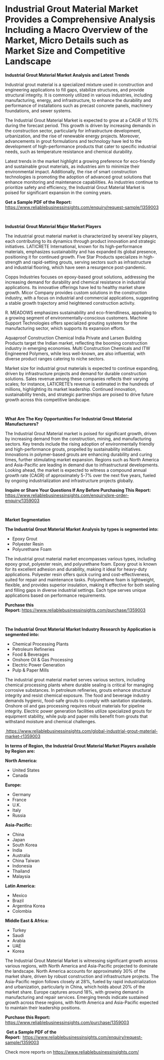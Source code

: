 <p><h1>Industrial Grout Material Market Provides a Comprehensive Analysis Including a Macro Overview of the Market, Micro Details such as Market Size and Competitive Landscape</h1></p><p><strong>Industrial Grout Material Market Analysis and Latest Trends</strong></p>
<p><p>Industrial grout material is a specialized mixture used in construction and engineering applications to fill gaps, stabilize structures, and provide structural integrity. It is commonly utilized in various industries, including manufacturing, energy, and infrastructure, to enhance the durability and performance of installations such as precast concrete panels, machinery foundations, and sewer systems.</p><p>The Industrial Grout Material Market is expected to grow at a CAGR of 10.1% during the forecast period. This growth is driven by increasing demands in the construction sector, particularly for infrastructure development, urbanization, and the rise of renewable energy projects. Moreover, advancements in grout formulations and technology have led to the development of high-performance products that cater to specific industrial needs, such as temperature resistance and chemical durability.</p><p>Latest trends in the market highlight a growing preference for eco-friendly and sustainable grout materials, as industries aim to minimize their environmental impact. Additionally, the rise of smart construction technologies is promoting the adoption of advanced grout solutions that enhance monitoring and maintenance capabilities. As industries continue to prioritize safety and efficiency, the Industrial Grout Material Market is poised for significant expansion in the coming years.</p></p>
<p><strong>Get a Sample PDF of the Report:&nbsp;</strong> <a href="https://www.reliablebusinessinsights.com/enquiry/request-sample/1359003?utm_campaign=2440&utm_medium=2&utm_source=Github&utm_content=ia&utm_term=22032025&utm_id=industrial-grout-material">https://www.reliablebusinessinsights.com/enquiry/request-sample/1359003</a></p>
<p>&nbsp;</p>
<p><strong>Industrial Grout Material Major Market Players</strong></p>
<p><p>The industrial grout material market is characterized by several key players, each contributing to its dynamics through product innovation and strategic initiatives. LATICRETE International, known for its high-performance materials, emphasizes sustainability and has expanded its global presence, positioning it for continued growth. Five Star Products specializes in high-strength and rapid-setting grouts, serving sectors such as infrastructure and industrial flooring, which have seen a resurgence post-pandemic.</p><p>Copps Industries focuses on epoxy-based grout solutions, addressing the increasing demand for durability and chemical resistance in industrial applications. Its innovative offerings have led to healthy market share growth. Micor Company provides custom solutions in the construction industry, with a focus on industrial and commercial applications, suggesting a stable growth trajectory amid heightened construction activity.</p><p>R. MEADOWS emphasizes sustainability and eco-friendliness, appealing to a growing segment of environmentally-conscious customers. Machine Support Technologies offers specialized grouting systems for the manufacturing sector, which supports its expansion efforts.</p><p>Aquaproof Construction Chemical India Private and Larsen Building Products target the Indian market, reflecting the booming construction industry in emerging economies. Multi Construction Chemicals and ITW Engineered Polymers, while less well-known, are also influential, with diverse product ranges catering to niche sectors.</p><p>Market size for industrial grout materials is expected to continue expanding, driven by infrastructure projects and demand for durable construction solutions. Sales revenue among these companies reflects their varying scales; for instance, LATICRETE’s revenue is estimated in the hundreds of millions, highlighting its market leadership. Continued innovation, sustainability trends, and strategic partnerships are poised to drive future growth across this competitive landscape.</p></p>
<p>&nbsp;</p>
<p><strong>What Are The Key Opportunities For Industrial Grout Material Manufacturers?</strong></p>
<p><p>The Industrial Grout Material market is poised for significant growth, driven by increasing demand from the construction, mining, and manufacturing sectors. Key trends include the rising adoption of environmentally friendly and high-performance grouts, propelled by sustainability initiatives. Innovations in polymer-based grouts are enhancing durability and curing times, further stimulating market expansion. Regions such as North America and Asia-Pacific are leading in demand due to infrastructural developments. Looking ahead, the market is expected to witness a compound annual growth rate (CAGR) of approximately 5-7% over the next five years, fueled by ongoing industrialization and infrastructure projects globally.</p></p>
<p><strong>Inquire or Share Your Questions If Any Before Purchasing This Report:</strong> <a href="https://www.reliablebusinessinsights.com/enquiry/pre-order-enquiry/1359003?utm_campaign=2440&utm_medium=2&utm_source=Github&utm_content=ia&utm_term=22032025&utm_id=industrial-grout-material">https://www.reliablebusinessinsights.com/enquiry/pre-order-enquiry/1359003</a></p>
<p>&nbsp;</p>
<p><strong>Market Segmentation</strong></p>
<p><strong>The Industrial Grout Material Market Analysis by types is segmented into:</strong></p>
<p><ul><li>Epoxy Grout</li><li>Polyester Resin</li><li>Polyurethane Foam</li></ul></p>
<p><p>The industrial grout material market encompasses various types, including epoxy grout, polyester resin, and polyurethane foam. Epoxy grout is known for its excellent adhesion and durability, making it ideal for heavy-duty applications. Polyester resin offers quick curing and cost-effectiveness, suited for repair and maintenance tasks. Polyurethane foam is lightweight, flexible, and provides superior insulation, making it effective for both sealing and filling gaps in diverse industrial settings. Each type serves unique applications based on performance requirements.</p></p>
<p><strong>Purchase this Report:&nbsp;</strong><a href="https://www.reliablebusinessinsights.com/purchase/1359003?utm_campaign=2440&utm_medium=2&utm_source=Github&utm_content=ia&utm_term=22032025&utm_id=industrial-grout-material">https://www.reliablebusinessinsights.com/purchase/1359003</a></p>
<p>&nbsp;</p>
<p><strong>The Industrial Grout Material Market Industry Research by Application is segmented into:</strong></p>
<p><ul><li>Chemical Processing Plants</li><li>Petroleum Refineries</li><li>Food & Beverages</li><li>Onshore Oil & Gas Processing</li><li>Electric Power Generation</li><li>Pulp & Paper Mills</li></ul></p>
<p><p>The industrial grout material market serves various sectors, including chemical processing plants where durable sealing is critical for managing corrosive substances. In petroleum refineries, grouts enhance structural integrity and resist chemical exposure. The food and beverage industry demands hygienic, food-safe grouts to comply with sanitation standards. Onshore oil and gas processing requires robust materials for pipeline integrity. Electric power generation facilities utilize specialized grouts for equipment stability, while pulp and paper mills benefit from grouts that withstand moisture and chemical challenges.</p></p>
<p><a href="https://www.reliablebusinessinsights.com/global-industrial-grout-material-market-r1359003?utm_campaign=2440&utm_medium=2&utm_source=Github&utm_content=ia&utm_term=22032025&utm_id=industrial-grout-material">&nbsp;https://www.reliablebusinessinsights.com/global-industrial-grout-material-market-r1359003</a></p>
<p><strong>In terms of Region, the Industrial Grout Material Market Players available by Region are:</strong></p>
<p>
    <p> <strong> North America: </strong>
        <ul>
            <li>United States</li>
            <li>Canada</li>
        </ul>
        </p> 
    <p> <strong> Europe: </strong>
        <ul>
            <li>Germany</li>
            <li>France</li>
            <li>U.K.</li>
            <li>Italy</li>
            <li>Russia</li>
        </ul>
        </p> 
    <p> <strong> Asia-Pacific: </strong>
        <ul>
            <li>China</li>
            <li>Japan</li>
            <li>South Korea</li>
            <li>India</li>
            <li>Australia</li>
            <li>China Taiwan</li>
            <li>Indonesia</li>
            <li>Thailand</li>
            <li>Malaysia</li>
        </ul>
        </p> 
    <p> <strong> Latin America: </strong>
        <ul>
            <li>Mexico</li>
            <li>Brazil</li>
            <li>Argentina Korea</li>
            <li>Colombia</li>
        </ul>
        </p> 
    <p> <strong> Middle East & Africa: </strong>
        <ul>
            <li>Turkey</li>
            <li>Saudi</li>
            <li>Arabia</li>
            <li>UAE</li>
            <li>Korea</li>
        </ul>
    </p>
    </p>
<p><p>The Industrial Grout Material Market is witnessing significant growth across various regions, with North America and Asia-Pacific projected to dominate the landscape. North America accounts for approximately 30% of the market share, driven by robust construction and infrastructure projects. The Asia-Pacific region follows closely at 28%, fueled by rapid industrialization and urbanization, particularly in China, which holds about 20% of the market share. Europe captures around 18%, with growing demand in manufacturing and repair services. Emerging trends indicate sustained growth across these regions, with North America and Asia-Pacific expected to maintain their leadership positions.</p></p>
<p><strong>Purchase this Report: </strong><a href="https://www.reliablebusinessinsights.com/purchase/1359003?utm_campaign=2440&utm_medium=2&utm_source=Github&utm_content=ia&utm_term=22032025&utm_id=industrial-grout-material">https://www.reliablebusinessinsights.com/purchase/1359003</a></p>
<p>&nbsp;<strong>Get a Sample PDF of the Report:&nbsp;&nbsp;</strong><a href="https://www.reliablebusinessinsights.com/enquiry/request-sample/1359003?utm_campaign=2440&utm_medium=2&utm_source=Github&utm_content=ia&utm_term=22032025&utm_id=industrial-grout-material">https://www.reliablebusinessinsights.com/enquiry/request-sample/1359003</a></p>
<p><strong></strong></p>
<p>Check more reports on <a href="https://www.reliablebusinessinsights.com/?utm_campaign=2440&utm_medium=2&utm_source=Github&utm_content=ia&utm_term=22032025&utm_id=industrial-grout-material">https://www.reliablebusinessinsights.com/</a></p>